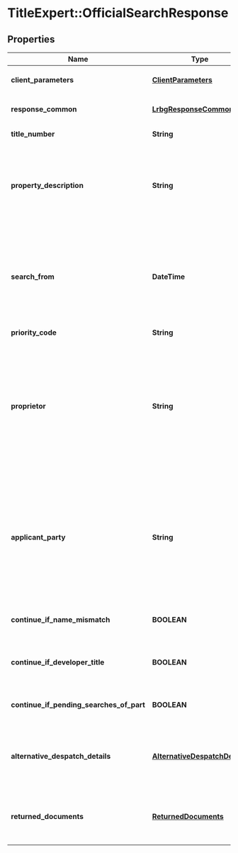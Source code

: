 # TitleExpert::OfficialSearchResponse

## Properties
Name | Type | Description | Notes
------------ | ------------- | ------------- | -------------
**client_parameters** | [**ClientParameters**](ClientParameters.md) | Information about the client issuing the request | 
**response_common** | [**LrbgResponseCommon**](LrbgResponseCommon.md) | Information about the status of the rqeuest. | 
**title_number** | **String** | The title number of the property. | 
**property_description** | **String** | A description of the property (typically the address) for use by the LR if there is a problem identifying the property from the title number. | 
**search_from** | **DateTime** | If \&quot;Is First Registration\&quot; is false, the date (format yyyy-mm-dd) falling within the defintition of search from date in rule 131 of the Land Registration rules 2003. | [optional] 
**priority_code** | **String** |  | 
**proprietor** | **String** | Name(s) of the registered proprietor(s) as on the register required for OS1 OR the person who is applying for first registration, e.g. the owner (NOT the conveyancer sending the application). Maximum of 100 characters. | 
**applicant_party** | **String** | The full name(s) of the registered proprietor(s) of the registered estate in the title, or the person(s) applying for first registration of the property. If there are more than two, enter the first two only. Maximum of 100 characters. | 
**continue_if_name_mismatch** | **BOOLEAN** | Whether to continue if the proprietor names do not match. | 
**continue_if_developer_title** | **BOOLEAN** | Whether to continue if there is \&quot;developer title\&quot;. | 
**continue_if_pending_searches_of_part** | **BOOLEAN** | Whether to continue if there are any pending searches of part. | 
**alternative_despatch_details** | [**AlternativeDespatchDetails**](AlternativeDespatchDetails.md) | Optional details of where to send any non-electronic results (if they are not to be sent to the default address) | [optional] 
**returned_documents** | [**ReturnedDocuments**](ReturnedDocuments.md) | Details of the documents (if any) returned by the LRBG if the request succeeded. | [optional] 


